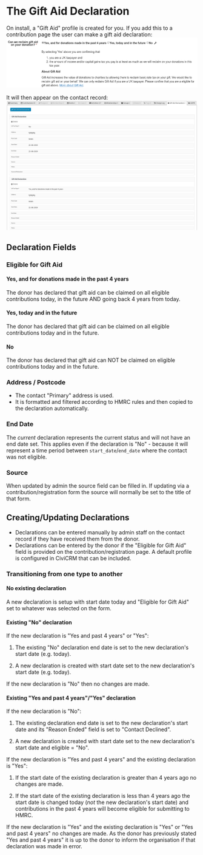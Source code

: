 # The Gift Aid Declaration

On install, a "Gift Aid" profile is created for you.
If you add this to a contribution page the user can make a gift aid declaration:
![Gift Aid Declaration via profile](images/profilegiftaid.png)

It will then appear on the contact record:
![Gift Aid Declarations on Contact Record](images/contactsummarygiftaid.png)

## Declaration Fields

### Eligible for Gift Aid

#### Yes, and for donations made in the past 4 years

The donor has declared that gift aid can be claimed on all eligible contributions today, in the future AND going back 4 years from today.

#### Yes, today and in the future

The donor has declared that gift aid can be claimed on all eligible contributions today and in the future.

#### No

The donor has declared that gift aid can NOT be claimed on eligible contributions today and in the future.

### Address / Postcode

- The contact "Primary" address is used.
- It is formatted and filtered according to HMRC rules and then copied to the declaration automatically.

### End Date

The *current* declaration represents the current status and will not have an end date set. This applies even if the
declaration is "No" - because it will represent a time period between `start_date`/`end_date` where the contact was not eligible.

### Source

When updated by admin the source field can be filled in. If updating via a contribution/registration form the source will
normally be set to the title of that form.

## Creating/Updating Declarations

- Declarations can be entered manually by admin staff on the contact record if they have received them from the donor.
- Declarations can be entered by the donor if the "Eligible for Gift Aid" field is provided on the contribution/registration page.
A default profile is configured in CiviCRM that can be included.

### Transitioning from one type to another

#### No existing declaration

A new declaration is setup with start date today and "Eligible for Gift Aid" set to whatever was selected on the form.

#### Existing "No" declaration

If the new declaration is "Yes and past 4 years" or "Yes":

1. The existing "No" declaration end date is set to the new declaration's start date (e.g. today).

2. A new declaration is created with start date set to the new declaration's start date (e.g. today).

If the new declaration is "No" then no changes are made.

#### Existing "Yes and past 4 years"/"Yes" declaration

If the new declaration is "No":

1. The existing declaration end date is set to the new declaration's start date and its "Reason Ended" field is set to "Contact Declined".

2. A new declaration is created with start date set to the new declaration's start date and eligible = "No".

If the new declaration is "Yes and past 4 years" and the existing declaration is "Yes":

1. If the start date of the existing declaration is greater than 4 years ago no changes are made.

2. If the start date of the existing declaration is less than 4 years ago the start date is changed today (*not* the new declaration's start date) and contributions in the past 4 years will become eligible for submitting to HMRC.

If the new declaration is "Yes" and the existing declaration is "Yes" or "Yes and past 4 years" no changes are made. As the donor has previously stated "Yes and past 4 years" it is up to the donor to inform the organisation if that declaration was made in error.
